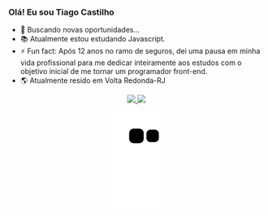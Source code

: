 ### Olá! Eu sou Tiago Castilho

- 🔎 Buscando novas oportunidades...
- 📚 Atualmente estou estudando Javascript.
- ⚡ Fun fact: Após 12 anos no ramo de seguros, dei uma pausa em minha vida profissional para me dedicar inteiramente aos estudos com o objetivo inicial de me tornar um programador front-end.
- 🌎 Atualmente resido em Volta Redonda-RJ

<div align="center">
  <a href="https://github.com/TiagoCastilho">
  <img height="158em" src="https://github-readme-stats.vercel.app/api?username=TiagoCastilho&show_icons=true&theme=tokyonight&include_all_commits=true&count_private=true"/>
  <img height="158em" src="https://github-readme-stats.vercel.app/api/top-langs/?username=TiagoCastilho&layout=compact&langs_count=7&theme=tokyonight"/>
</div>
<div align="center">
  
  ![Snake animation](https://github.com/TiagoCastilho/TiagoCastilho/blob/output/github-contribution-grid-snake.svg)
 
</div>
